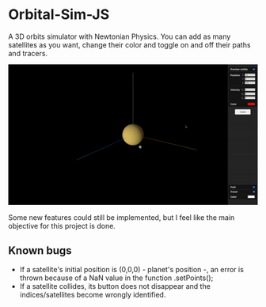 # Orbital-Sim-JS

A 3D orbits simulator with Newtonian Physics. You can add as many satellites as you want, change their color and toggle on and off their paths and tracers.<br>

![Example-of-usage](media/orbital-sim-js-animated.gif)

Some new features could still be implemented, but I feel like the main objective for this project is done.

## Known bugs
- If a satellite's initial position is (0,0,0) - planet's position -, an error is thrown because of a NaN value in the function .setPoints();
- If a satellite collides, its button does not disappear and the indices/satellites become wrongly identified.

